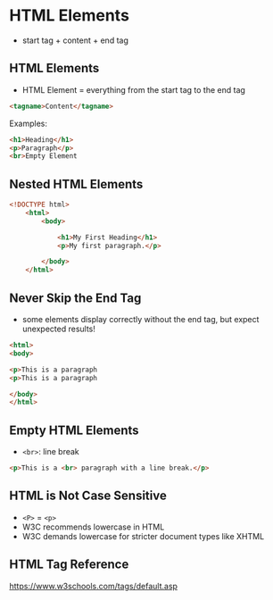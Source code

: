# HTML Elements

- start tag + content + end tag

## HTML Elements

- HTML Element = everything from the start tag to the end tag
```html
<tagname>Content</tagname>
```

Examples:
```html
<h1>Heading</h1>
<p>Paragraph</p>
<br>Empty Element
```

## Nested HTML Elements

```html
<!DOCTYPE html>
    <html>
        <body>

            <h1>My First Heading</h1>
            <p>My first paragraph.</p>

        </body>
    </html>
```

## Never Skip the End Tag

- some elements display correctly without the end tag, but expect unexpected results!
```html
<html>
<body>

<p>This is a paragraph
<p>This is a paragraph

</body>
</html>
```

## Empty HTML Elements

- `<br>`: line break
```html
<p>This is a <br> paragraph with a line break.</p>
```

## HTML is Not Case Sensitive

- `<P>` = `<p>`
- W3C recommends lowercase in HTML
- W3C demands lowercase for stricter document types like XHTML

## HTML Tag Reference

https://www.w3schools.com/tags/default.asp